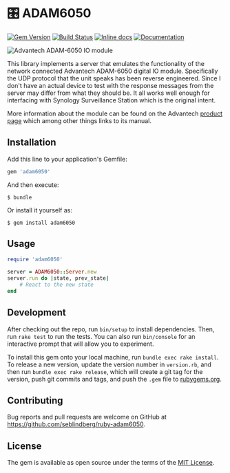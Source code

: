 # 🎛 ADAM6050

[![Gem Version](https://badge.fury.io/rb/adam6050.svg)](https://badge.fury.io/rb/vissen-input)
[![Build Status](https://travis-ci.org/seblindberg/ruby-adam6050.svg?branch=master)](https://travis-ci.org/seblindberg/ruby-adam6050)
[![Inline docs](http://inch-ci.org/github/seblindberg/ruby-adam6050.svg?branch=master)](http://inch-ci.org/github/seblindberg/ruby-adam6050)
[![Documentation](http://img.shields.io/badge/docs-rdoc.info-blue.svg)](http://www.rubydoc.info/gems/adam6050/)

![Advantech ADAM-6050 IO module](http://downloadt.advantech.com/download/downloadlit.aspx?LIT_ID=1-3150PW)

This library implements a server that emulates the functionality of the network connected Advantech ADAM-6050 digital IO module. Specifically the UDP protocol that the unit speaks has been reverse engineered. Since I don't have an actual device to test with the response messages from the server may differ from what they should be. It all works well enough for interfacing with Synology Surveillance Station which is the original intent.

More information about the module can be found on the Advantech [product page](http://www.advantech.com/products/a67f7853-013a-4b50-9b20-01798c56b090/adam-6050/mod_b009c4b4-4b7c-4736-b16f-241978245e6a) which among other things links to its manual.

## Installation

Add this line to your application's Gemfile:

```ruby
gem 'adam6050'
```

And then execute:

    $ bundle

Or install it yourself as:

    $ gem install adam6050

## Usage

```ruby
require 'adam6050'

server = ADAM6050::Server.new
server.run do |state, prev_state|
    # React to the new state
end
```

## Development

After checking out the repo, run `bin/setup` to install dependencies. Then, run `rake test` to run the tests. You can also run `bin/console` for an interactive prompt that will allow you to experiment.

To install this gem onto your local machine, run `bundle exec rake install`. To release a new version, update the version number in `version.rb`, and then run `bundle exec rake release`, which will create a git tag for the version, push git commits and tags, and push the `.gem` file to [rubygems.org](https://rubygems.org).

## Contributing

Bug reports and pull requests are welcome on GitHub at https://github.com/seblindberg/ruby-adam6050.

## License

The gem is available as open source under the terms of the [MIT License](https://opensource.org/licenses/MIT).
